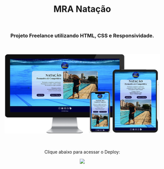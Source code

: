 <h1 align="center">
  MRA Natação</h1>
<br>
<h3 align="center">Projeto Freelance utilizando HTML, CSS e Responsividade.</h3>
<br>
<br>

<div align="center">
  <img width="800px" src="https://github.com/feliperyo/mra-swim/blob/master/assets/mockup.png?raw=true"/>
</div>
<br>
<div align="center">
  <br>
  <p>Clique abaixo para acessar o Deploy:</p>
<a href="https://mra-natacao.netlify.app/" target="_blank"><img src="https://img.shields.io/website-up-down-green-red/http/cv.lbesson.qc.to.svg"></a>
</div>
